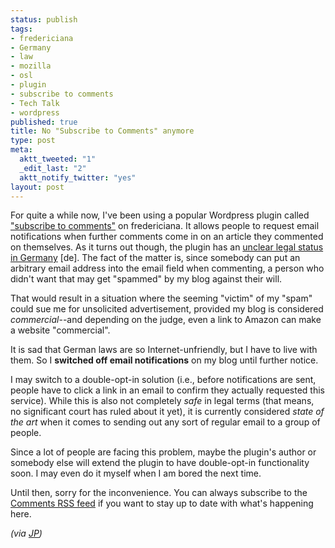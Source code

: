 ```yaml
--- 
status: publish
tags: 
- fredericiana
- Germany
- law
- mozilla
- osl
- plugin
- subscribe to comments
- Tech Talk
- wordpress
published: true
title: No "Subscribe to Comments" anymore
type: post
meta: 
  aktt_tweeted: "1"
  _edit_last: "2"
  aktt_notify_twitter: "yes"
layout: post
---
```

For quite a while now, I've been using a popular Wordpress plugin called <a href="http://wordpress.org/extend/plugins/subscribe-to-comments/">"subscribe to comments"</a> on fredericiana. It allows people to request email notifications when further comments come in on an article they commented on themselves. As it turns out though, the plugin has an <a href="http://upload-magazin.de/?p=1220">unclear legal status in Germany</a> [de]. The fact of the matter is, since somebody can put an arbitrary email address into the email field when commenting, a person who didn't want that may get "spammed" by my blog against their will.

That would result in a situation where the seeming "victim" of my "spam" could sue me for unsolicited advertisement, provided my blog is considered <em>commercial</em>--and depending on the judge, even a link to Amazon can make a website "commercial".

It is sad that German laws are so Internet-unfriendly, but I have to live with them. So I <strong>switched off email notifications</strong> on my blog until further notice.

I may switch to a double-opt-in solution (i.e., before notifications are sent, people have to click a link in an email to confirm they actually requested this service). While this is also not completely <em>safe</em> in legal terms (that means, no significant court has ruled about it yet), it is currently considered <em>state of the art</em> when it comes to sending out any sort of regular email to a group of people.

Since a lot of people are facing this problem, maybe the plugin's author or somebody else will extend the plugin to have double-opt-in functionality soon. I may even do it myself when I am bored the next time.

Until then, sorry for the inconvenience. You can always subscribe to the <a href="http://fredericiana.com/comments/feed/">Comments RSS feed</a> if you want to stay up to date with what's happening here.

<em>(via <a href="http://blog.jeanpierre.de/2008/10/17/abmahnung-wegen-subscribe-to-comments-plugin/">JP</a>)</em>
